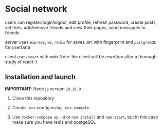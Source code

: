 # Social network

users can register/login/logout, edit profile, refresh password, create posts, set likes, add/remove friends and view their pages, send messages to friends

server uses `express`, `ws`, `redis` for saves `JWT` with fingerprint and `postgreSQL` for userData

client uses `react` with `mobx`
Note: the client will be rewritten after a thorough study of react :)

## Installation and launch

**IMPORTANT**: Node.js version `18.16.0`

1. Clone this repository

2. Create `.env` config using `.env.example`

3. Use `docker-compose up -d` or `npm install` and `npm start`, but in this case make sure you have redis and postgeSQL

